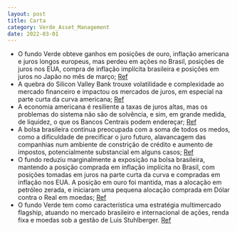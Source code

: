 ```yaml
---
layout: post
title: Carta
category: Verde_Asset_Management
date: 2022-03-01
---
```


- O fundo Verde obteve ganhos em posições de ouro, inflação americana e juros longos europeus, mas perdeu em ações no Brasil, posições de juros nos EUA, compra de inflação implícita brasileira e posições em juros no Japão no mês de março;
<a href="#" onclick="search_on_pdf('Março de 2023  O fundo Verde teve em março ganhos na posição comprada em ouro, nas posições de in')">Ref</a>
- A quebra do Silicon Valley Bank trouxe volatilidade e complexidade ao mercado financeiro e impactou os mercados de juros, em especial na parte curta da curva americana;
<a href="#" onclick="search_on_pdf('subiu +3.51%, o Ibovespa caiu -2.91%). No dia 10 de março tivemos a quebra do Silicon Valley Bank, ')">Ref</a>
- A economia americana é resiliente a taxas de juros altas, mas os problemas do sistema não são de solvência, e sim, em grande medida, de liquidez, o que os Bancos Centrais podem endereçar;
<a href="#" onclick="search_on_pdf('médios – mas ainda assim vemos uma economia americana resiliente a taxas de juros altas e um Federa')">Ref</a>
- A bolsa brasileira continua preocupada com a soma de todos os medos, como a dificuldade de precificar o juro futuro, alavancagem das companhias num ambiente de constrição de crédito e aumento de impostos, potencialmente substancial em alguns casos;
<a href="#" onclick="search_on_pdf('os medos: (i) não consegue precificar o juro futuro (menor) dada o CDI corrente de 13.75%; (ii) a a')">Ref</a>
- O fundo reduziu marginalmente a exposição na bolsa brasileira, mantendo a posição comprada em inflação implícita no Brasil, com posições tomadas em juros na parte curta da curva e compradas em inflação nos EUA. A posição em ouro foi mantida, mas a alocação em petróleo zerada, e iniciaram uma pequena alocação comprada em Dólar contra o Real em moedas; 
<a href="#" onclick="search_on_pdf('exposição líquida neutra em bolsa global. A posição comprada em inflação implícita no Brasil foi ma')">Ref</a>
- O fundo Verde tem como característica uma estratégia multimercado flagship, atuando no mercado brasileiro e internacional de ações, renda fixa e moedas sob a gestão de Luis Stuhlberger.
<a href="#" onclick="search_on_pdf('fundo CSHG VERDE FIC FIM, que teve início em 2/jan/1997.Estratégia multimercado flagshiplançada em')">Ref</a>
